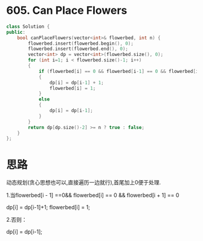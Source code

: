 #  605. Can Place Flowers

```c++
class Solution {
public:
    bool canPlaceFlowers(vector<int>& flowerbed, int n) {
        flowerbed.insert(flowerbed.begin(), 0);
        flowerbed.insert(flowerbed.end(), 0);
        vector<int> dp = vector<int>(flowerbed.size(), 0);
        for (int i=1; i < flowerbed.size()-1; i++)
        {
            if (flowerbed[i] == 0 && flowerbed[i-1] == 0 && flowerbed[i+1] == 0)
            {
                dp[i] = dp[i-1] + 1;
                flowerbed[i] = 1;
            }
            else
            {
                dp[i] = dp[i-1];
            }
        }
        return dp[dp.size()-2] >= n ? true : false;      
    }
};
```

# 思路

动态规划(贪心思想也可以,直接遍历一边就行),首尾加上0便于处理.

1.当flowerbed[i - 1] ==0&& flowerbed[i] == 0 && flowerbed[i + 1] == 0 

dp[i] = dp[i-1]+1; flowerbed[i] = 1;

2.否则：

dp[i] = dp[i-1];

